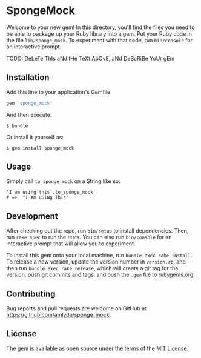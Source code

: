 # SpongeMock

Welcome to your new gem! In this directory, you'll find the files you need to be able to package up your Ruby library into a gem. Put your Ruby code in the file `lib/sponge_mock`. To experiment with that code, run `bin/console` for an interactive prompt.

TODO: DeLeTe ThIs aNd tHe TeXt AbOvE, aNd DeScRiBe YoUr gEm

## Installation

Add this line to your application's Gemfile:

```ruby
gem 'sponge_mock'
```

And then execute:

    $ bundle

Or install it yourself as:

    $ gem install sponge_mock

## Usage

Simply call `to_sponge_mock` on a String like so:
```
'I am using this'.to_sponge_mock
# =>  "I Am uSiNg ThIs"
```

## Development

After checking out the repo, run `bin/setup` to install dependencies. Then, run `rake spec` to run the tests. You can also run `bin/console` for an interactive prompt that will allow you to experiment.

To install this gem onto your local machine, run `bundle exec rake install`. To release a new version, update the version number in `version.rb`, and then run `bundle exec rake release`, which will create a git tag for the version, push git commits and tags, and push the `.gem` file to [rubygems.org](https://rubygems.org).

## Contributing

Bug reports and pull requests are welcome on GitHub at https://github.com/amlydu/sponge_mock.

## License

The gem is available as open source under the terms of the [MIT License](https://opensource.org/licenses/MIT).
